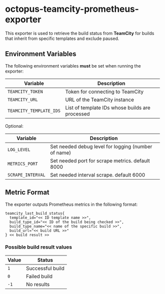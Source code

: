 # octopus-teamcity-prometheus-exporter

This exporter is used to retrieve the build status from **TeamCity** for builds that inherit from specific templates and exclude paused.

## Environment Variables

The following environment variables **must** be set when running the exporter:

| Variable                | Description                                   |
|-------------------------|-----------------------------------------------|
| `TEAMCITY_TOKEN`        | Token for connecting to TeamCity              |
| `TEAMCITY_URL`          | URL of the TeamCity instance                  |
| `TEAMCITY_TEMPLATE_IDS` | List of template IDs whose builds are processed |

Optional:

| Variable        | Description                                         |
|-----------------|-----------------------------------------------------|
| `LOG_LEVEL`     | Set needed debug level for logging (number of name) |
| `METRICS_PORT`     | Set needed port for scrape metrics. default 8000    |
| `SCRAPE_INTERVAL`     | Set needed interval scrape. default 6000            |

## Metric Format

The exporter outputs Prometheus metrics in the following format:

```text
teamcity_last_build_status{
  template_id="<< ID template name >>",
  build_type_id="<< ID of the build being checked >>",
  build_type_name="<< name of the specific build >>",
  build_url="<< build URL >>"
} << build result >>
```

### Possible build result values

| Value | Status               |
|----------|-------------------|
| `1`      | Successful build|
| `0`      | Failed build|
| `-1`     | No results |
